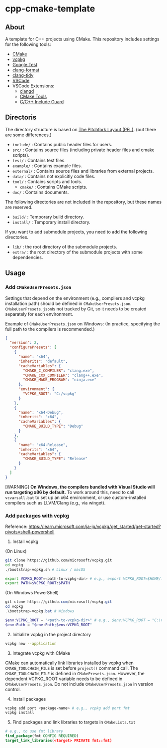 # cpp-cmake-template

## About

A template for C++ projects using CMake.
This repository includes settings for the following tools:

- [CMake](https://cmake.org/)
- [vcpkg](https://github.com/microsoft/vcpkg)
- [Google Test](https://github.com/google/googletest)
- [clang-format](https://clang.llvm.org/docs/ClangFormat.html)
- [clang-tidy](https://clang.llvm.org/extra/clang-tidy/)
- [VSCode](https://code.visualstudio.com/)
- VSCode Extensions:
  - [clangd](https://clangd.llvm.org/)
  - [CMake Tools](https://marketplace.visualstudio.com/items?itemName=ms-vscode.cmake-tools)
  - [C/C++ Include Guard](https://marketplace.visualstudio.com/items?itemName=akiramiyakoda.cppincludeguard)

## Directoris

The directory structure is based on [The Pitchfork Layout (PFL)](https://api.csswg.org/bikeshed/?force=1&url=https://raw.githubusercontent.com/vector-of-bool/pitchfork/develop/data/spec.bs).
(but there are some differences.)

- `include/` : Contains public header files for users.
- `src/` : Contains source files (including private header files and cmake scripts).
- `test/` : Contains test files.
- `example/` : Contains example files.
- `external/` : Contains source files and libraries from external projects.
- `data/` : Contains not explicitly code files.
- `tool/` : Contains scripts and tools.
  - `cmake/` : Contains CMake scripts.
- `doc/` : Contains documents.

The following directories are not included in the repository, but these names are reserved.

- `build/` : Temporary build directory.
- `install/` : Temporary install directory.

If you want to add submodule projects, you need to add the following directories.

- `lib/` : the root directory of the submodule projects.
- `extra/` : the root directory of the submodule projects with some dependencies.

## Usage

### Add `CMakeUserPresets.json`

Settings that depend on the environment (e.g., compilers and vcpkg installation path) should be defined in `CMakeUserPresets.json`.
`CMakeUserPresets.json`is not tracked by Git, so it needs to be created separately for each environment.

Example of `CMakeUserPresets.json` on Windows:
(In practice, specifying the full path to the compilers is recommended.)

```json:CMakeUserPresets.json
{
  "version": 2,
  "configurePresets": [
    {
      "name": "x64",
      "inherits": "default",
      "cacheVariables": {
        "CMAKE_C_COMPILER": "clang.exe",
        "CMAKE_CXX_COMPILER": "clang++.exe",
        "CMAKE_MAKE_PROGRAM": "ninja.exe"
      },
      "environment": {
        "VCPKG_ROOT": "C:/vcpkg"
      }
    },
    {
      "name": "x64-Debug",
      "inherits": "x64",
      "cacheVariables": {
        "CMAKE_BUILD_TYPE": "Debug"
      }
    },
    {
      "name": "x64-Release",
      "inherits": "x64",
      "cacheVariables": {
        "CMAKE_BUILD_TYPE": "Release"
      }
    }
  ]
}
```

[WARNING] **On Windows, the compilers bundled with Visual Studio will run targeting x86 by default.**
To work around this, need to call `vcvarsall.bat` to set up an x64 environment, or use custom-installed compilers such as LLVM/Clang (e.g., via winget).

### Add packages with vcpkg

Reference: https://learn.microsoft.com/ja-jp/vcpkg/get_started/get-started?pivots=shell-powershell

1. Install vcpkg

(On Linux)

```sh
git clone https://github.com/microsoft/vcpkg.git
cd vcpkg
./bootstrap-vcpkg.sh # Linux / macOS

export VCPKG_ROOT=<path-to-vcpkg-dir> # e.g., export VCPKG_ROOT=$HOME/.local/vcpkg
export PATH=$VCPKG_ROOT:$PATH
```

(On Windows PowerShell)

```ps1
git clone https://github.com/microsoft/vcpkg.git
cd vcpkg
.\bootstrap-vcpkg.bat # Windows

$env:VCPKG_ROOT = "<path-to-vcpkg-dir>" # e.g., $env:VCPKG_ROOT = "C:\vcpkg"
$env:Path = "$env:Path;$env:VCPKG_ROOT"
```

2. Initialize vcpkg in the project directory

```sh
vcpkg new --application
```

3. Integrate vcpkg with CMake

CMake can automatically link libraries installed by vcpkg when `CMAKE_TOOLCHAIN_FILE` is set before `project()` command call.
The `CMAKE_TOOLCHAIN_FILE` is defined in `CMakePresets.json`.
However, the dependent VCPKG_ROOT variable needs to be defined in `CMakeUserPresets.json`.
Do not include `CMakeUserPresets.json` in version control.

4. Install packages

```sh
vcpkg add port <package-name> # e.g., vcpkg add port fmt
vcpkg install
```

5. Find packages and link libraries to targets in `CMakeLists.txt`

```cmake
# e.g., to use fmt library
find_package(fmt CONFIG REQUIRED)
target_link_libraries(<target> PRIVATE fmt::fmt)
```

